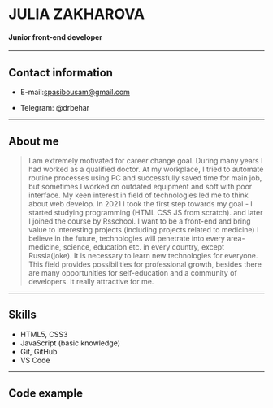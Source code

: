 # JULIA ZAKHAROVA

#### Junior front-end developer

---

## Contact information

- E-mail:spasibousam@gmail.com

- Telegram: @drbehar

---

## About me

> I am extremely motivated for career change goal. During many years I had worked as a qualified doctor. At my workplace, I tried to automate routine processes using PC and successfully saved time for main job, but sometimes I worked on outdated equipment and soft with poor interface. My keen interest in field of technologies led me to think about web develop. In 2021 I took the first step towards my goal - I started studying programming (HTML CSS JS from scratch). and later I joined the course by Rsschool. I want to be a front-end and bring value to interesting projects (including projects related to medicine) I believe in the future, technologies will penetrate into every area-medicine, science, education etc. in every country, except Russia(joke). It is necessary to learn new technologies for everyone. This field provides possibilities for professional growth, besides there are many opportunities for self-education and a community of developers. It really attractive for me.

---

## Skills

- HTML5, CSS3
- JavaScript (basic knowledge)
- Git, GitHub
- VS Code

---

## Code example
